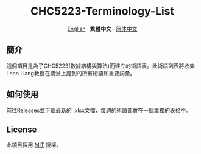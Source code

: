 <div align="center"><a name="readme-top"></a>

# CHC5223-Terminology-List

[English](./README.md) · **繁體中文** · [简体中文](./README.zh-CN.md)</div>

## 簡介
這個項目是為了CHC5223(數據結構與算法)而建立的術語表。此術語列表將收集Leon Liang教授在講堂上提到的所有術語和重要詞彙。

## 如何使用
前往[Releases](./release)並下載最新的 .xlsx文檔，每週的術語都會在一個單獨的表格中。

## License
此項目採用 [MIT](./LICENSE) 授權。
